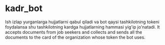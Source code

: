 # kadr_bot
Ish izlap yurganlarga hujjatlarni qabul qiladi va bot qaysi tashkilotning tokeni foydalansa shu tashkilotning kardga hujjatlarning hammasi yig'ip jo'natadi. It accepts documents from job seekers and collects and sends all the documents to the card of the organization whose token the bot uses.
